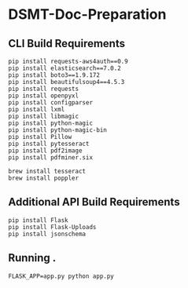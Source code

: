 # DSMT-Doc-Preparation

## CLI Build Requirements
```
pip install requests-aws4auth==0.9
pip install elasticsearch==7.0.2
pip install boto3==1.9.172
pip install beautifulsoup4==4.5.3
pip install requests
pip install openpyxl
pip install configparser
pip install lxml
pip install libmagic
pip install python-magic
pip install python-magic-bin
pip install Pillow
pip install pytesseract
pip install pdf2image
pip install pdfminer.six

brew install tesseract
brew install poppler
```
  
## Additional API Build Requirements
```
pip install Flask
pip install Flask-Uploads
pip install jsonschema
```


## Running . 
```
FLASK_APP=app.py python app.py
```
